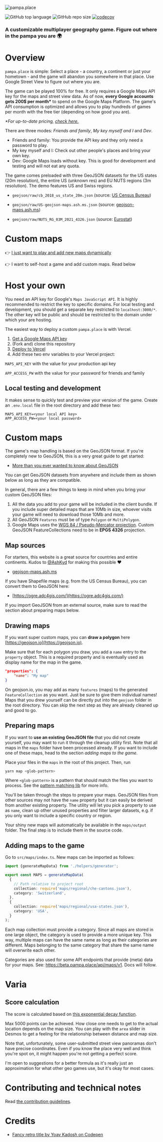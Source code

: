 ![pampa.place](https://pampa.place/logo.png)

![GitHub top language](https://img.shields.io/github/languages/top/eegli/pampa.place?logo=ts) ![GitHub repo size](https://img.shields.io/github/repo-size/eegli/pampa.place) [![codecov](https://codecov.io/gh/eegli/pampa.place/branch/main/graph/badge.svg?token=8RPSUCWXEZ)](https://codecov.io/gh/eegli/pampa.place)

### A customizable multiplayer geography game. Figure out where in the pampa you are 🌍

# Overview

`pampa.place` is simple: Select a place - a country, a continent or just your hometown - and the game will abandon you somewhere in that place. Use Google Street View to figure out where you are.

The game can be played 100% for free. It only requires a Google Maps API key for the maps and street view data. As of now, **every Google accounts gets 200$ per month\*** to spend on the Google Maps Platform. The game's API consumption is optimized and allows you to play hundreds of games per month with the free tier (depending on how good you are).

_\*For up-to-date pricing, [check here.](https://developers.google.com/maps/documentation/javascript/usage-and-billing)_

There are three modes: _Friends and family_, _My key myself and I_ and _Dev_.

- Friends and family: You provide the API key and they only need a password to play.
- My key myself and I: Check out other people's places and bring your own key.
- Dev: Google Maps loads without key. This is good for development and testing and will not eat any quota.

The game comes preloaded with three GeoJSON datasets for the US states (20m resolution), the entire US (unknown res) and EU NUTS regions (3m resolution). The demo features US and Swiss regions.

- `geojson/raw/cb_2018_us_state_20m.json` (source: [US Census Bureau](https://www.census.gov/geographies/mapping-files/time-series/geo/carto-boundary-file.html))

- `geojson/raw/US-geojson-maps.ash.ms.json` (source: [geojson-maps.ash.ms](https://geojson-maps.ash.ms/))

- `geojson/raw/NUTS_RG_03M_2021_4326.json` (source: [Eurostat](https://ec.europa.eu/eurostat/web/gisco/geodata/reference-data/administrative-units-statistical-units/nuts))

# Custom maps

👉 [I just want to play and add new maps dynamically](https://pampa.place/about#how-to-customize)

👉 I want to self-host a game and add custom maps. Read below

# Host your own

You need an API key for Google's `Maps JavaScript API`. It is highly recommended to restrict the key to specific domains. For local testing and development, you should get a separate key restricted to `localhost:3000/*`. The other key will be public and should be restricted to the domain under which your are hosting.

The easiest way to deploy a custom `pampa.place` is with Vercel.

1. [Get a Google Maps API key](https://developers.google.com/maps/documentation/javascript/get-api-key)
2. (Fork and) clone this repository
3. [Deploy to Vercel](https://nextjs.org/docs/deployment)
4. Add these two env variables to your Vercel project:

`MAPS_API_KEY` with the value for your production api key

`APP_ACCESS_PW` with the value for your password for friends and family

## Local testing and development

It makes sense to quickly test and preview your version of the game.
Create an `.env.local` file in the root directory and add these two:

```
MAPS_API_KEY=<your local API key>
APP_ACCESS_PW=<your local password>
```

# Custom maps

The game's map handling is based on the GeoJSON format. If you're completely new to GeoJSON, this is a very great guide to get started:

- [More than you ever wanted to know about GeoJSON](https://macwright.com/2015/03/23/geojson-second-bite.html)

You can get GeoJSON datasets from anywhere and include them as shown below as long as they are compatible.

In general, there are a few things to keep in mind when you bring your custom GeoJSON files:

1. All the data you add to your game will be included in the client bundle. If you include super detailed maps that are 10Mb in size, whoever visits your game will need to download those 10Mb and more.
2. All GeoJSON `Features` must be of type `Polygon` or `MultiPolygon`.
3. Google Maps uses the [WGS 84 / Pseudo-Mercator projection](https://en.wikipedia.org/wiki/Web_Mercator_projection). Custom GeoJSON FeatureCollections need to be in **EPGS 4326** projection.

## Map sources

For starters, this website is a great source for countries and entire continents. Kudos to [@AshKyd](https://github.com/AshKyd) for making this possible ❤️

- [geojson-maps.ash.ms](https://geojson-maps.ash.ms/)

If you have Shapefile maps (e.g. from the US Census Bureau), you can convert them to GeoJSON here:

- [https://ogre.adc4gis.com/](https://ogre.adc4gis.com/)

If you import GeoJSON from an external source, make sure to read the section about preparing maps below.

## Drawing maps

If you want super custom maps, you can **draw a polygon** here [https://geojson.io](https://geojson.io).

Make sure that for each polygon you draw, you add a `name` entry to the `property` object. This is a required property and is eventually used as display name for the map in the game.

```json
"properties": {
    "name": "My map"
}
```

On geojson.io, you may add as many `features` (maps) to the generated `FeatureCollection` as you want. Just be sure to give them individual names! Maps that you drew yourself can be directly put into the `geojson` folder in the root directory. You can skip the next step as they are already cleaned up and good to go.

## Preparing maps

If you want to **use an existing GeoJSON file** that you did not create yourself, you may want to run it through the cleanup utility first. Note that all maps in the `maps` folder have been processed already. If you want to include one of these maps, head to the section _adding maps to the game_.

Place your files in the `maps` in the root of this project. Then, run

```bash
yarn map <glob-pattern>
```

Where `<glob-pattern>` is a pattern that should match the files you want to process. See the [pattern matching lib](https://github.com/isaacs/node-glob) for more info.

You'll be taken through the steps to prepare your maps. GeoJSON files from other sources may not have the `name` property but it can easily be derived from another existing property. The utility will let you pick a property to use as `name`, clean up other unused properties and filter larger datasets, e.g. if you only want to include a specific country or region.

Your shiny new maps will automatically be available in the `maps/output` folder. The final step is to include them in the source code.

## Adding maps to the game

Go to `src/maps/index.ts`. New maps can be imported as follows:

```ts
import {generateMapData} from './helpers/generator';

export const MAPS = generateMapData(
  {
    // Path relative to project root
    collection: require('maps/regional/che-cantons.json'),
    category: 'Switzerland',
  },
  {
    collection: require('maps/regional/usa-states.json'),
    category: 'USA',
  }
);
```

Each map collection must provide a category. Since all maps are stored in one large object, the category is used to provide a more unique key. This way, multiple maps can have the same name as long as their categories are different. Maps belonging to the same category that share the same name will overwrite each other.

Categories are also used for some API endpoints that provide (meta) data for your maps. See: https://beta.pampa.place/api/maps/v1. Docs will follow.

# Varia

## Score calculation

The score is calculated based on [this exponential decay function](https://www.desmos.com/calculator/xlzbhq4xm0).

Max 5000 points can be achieved. How close one needs to get to the actual location depends on the map size. You can play with the `area` slider in Desmos to get a feeling for the relationship between distance and map size.

Note that, unfortunately, some user-submitted street view panoramas don't have precise coordinates. Even if you know the place very well and think you're spot on, it might happen you're not getting a perfect score.

I'm open to suggestions for a better formula as it's really just an approximation for what other geo games use, but it's okay for most cases.

# Contributing and technical notes

Read [the contribution guidelines](CONTRIBUTING.md).

# Credits

- [Fancy retro title by Yoav Kadosh on Codepen](https://codepen.io/ykadosh/pen/zYNxVKr?__cf_chl_jschl_tk__)
